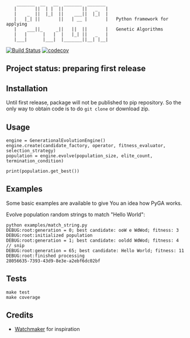 ```
    _______  __   __  _______  _______
   |       ||  | |  ||       ||   _   |
   |    _  ||  |_|  ||    ___||  |_|  |
   |   |_| ||       ||   | __ |       |   Python framework for applying
   |    ___||_     _||   ||  ||       |   Genetic Algorithms
   |   |      |   |  |   |_| ||   _   |
   |___|      |___|  |_______||__| |__|
```

[![Build Status](https://travis-ci.org/Eyjafjallajokull/pyga.svg?branch=master)](https://travis-ci.org/Eyjafjallajokull/pyga)
[![codecov](https://codecov.io/gh/Eyjafjallajokull/pyga/branch/master/graph/badge.svg)](https://codecov.io/gh/Eyjafjallajokull/pyga)

## Project status: preparing first release

## Installation

Until first release, package will not be published to pip repository.
So the only way to obtain code is to do `git clone` or download zip.

## Usage

```
engine = GenerationalEvolutionEngine()
engine.create(candidate_factory, operator, fitness_evaluator, selection_strategy)
population = engine.evolve(population_size, elite_count, termination_condition)

print(population.get_best())
```

## Examples

Some basic examples are available to give You an idea how PyGA works.

Evolve population random strings to match "Hello World":

```console
python examples/match_string.py
DEBUG:root:generation = 0; best candidate: ooW e WdWod; fitness: 3
DEBUG:root:initialized population
DEBUG:root:generation = 1; best candidate: ooldd WdWod; fitness: 4
// snip
DEBUG:root:generation = 65; best candidate: Hello World; fitness: 11
DEBUG:root:finished processing
28056635-7393-43d9-8e3e-a2ebf6dc02bf
```

## Tests

```console
make test
make coverage
```

## Credits

- [Watchmaker](https://github.com/dwdyer/watchmaker) for inspiration